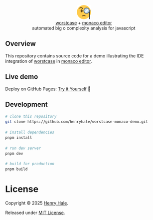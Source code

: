 <div align=center>
<img width="45" src="./public/logo.svg">
<br>
<a href="https://github.com/henryhale/worstcase" target="_blank">worstcase</a>
+
<a href="https://microsoft.github.io/monaco-editor" target="_blank">monaco editor</a>
<br>
automated big o complexity analysis for javascript
</div>

## Overview

This repository contains source code for a demo illustrating the IDE integration of [worstcase](https://github.com/henryhale/worstcase) in [monaco editor]().

## Live demo

Deploy on GitHub Pages: [Try it Yourself](https://henryhale.github.io/worstcase-monaco-demo) :tada:

## Development

```sh
# clone this repository
git clone https://github.com/henryhale/worstcase-monaco-demo.git

# install dependencies
pnpm install

# run dev server
pnpm dev

# build for production
pnpm build
```

# License

Copyright &copy; 2025 [Henry Hale](https://github.com/henryhale).

Released under [MIT License](./LICENSE.txt).
